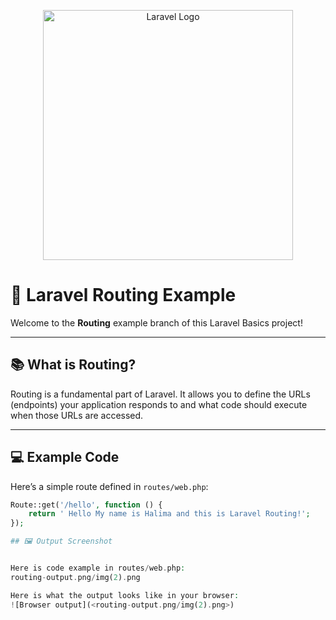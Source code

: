 <p align="center"><a href="https://laravel.com" target="_blank"><img src="https://raw.githubusercontent.com/laravel/art/master/logo-lockup/5%20SVG/2%20CMYK/1%20Full%20Color/laravel-logolockup-cmyk-red.svg" width="400" alt="Laravel Logo"></a></p>



# 🚦 Laravel Routing Example

Welcome to the **Routing** example branch of this Laravel Basics project!

---

## 📚 What is Routing?

Routing is a fundamental part of Laravel. It allows you to define the URLs (endpoints) your application responds to and what code should execute when those URLs are accessed.

---

## 💻 Example Code

Here’s a simple route defined in `routes/web.php`:

```php
Route::get('/hello', function () {
    return ' Hello My name is Halima and this is Laravel Routing!';
});

## 🖼️ Output Screenshot


Here is code example in routes/web.php:  
routing-output.png/img(2).png

Here is what the output looks like in your browser:  
![Browser output](<routing-output.png/img(2).png>)

